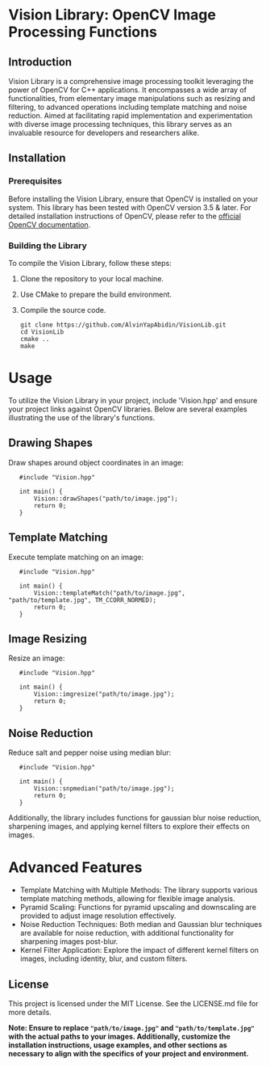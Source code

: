 # Vision Library: OpenCV Image Processing Functions

## Introduction

Vision Library is a comprehensive image processing toolkit leveraging the power of OpenCV for C++ applications. It encompasses a wide array of functionalities, from elementary image manipulations such as resizing and filtering, to advanced operations including template matching and noise reduction. Aimed at facilitating rapid implementation and experimentation with diverse image processing techniques, this library serves as an invaluable resource for developers and researchers alike.

## Installation

### Prerequisites

Before installing the Vision Library, ensure that OpenCV is installed on your system. This library has been tested with OpenCV version 3.5 & later. For detailed installation instructions of OpenCV, please refer to the [official OpenCV documentation](https://docs.opencv.org/master/).

### Building the Library

To compile the Vision Library, follow these steps:

1. Clone the repository to your local machine.
2. Use CMake to prepare the build environment.
3. Compile the source code.

       git clone https://github.com/AlvinYapAbidin/VisionLib.git
       cd VisionLib
       cmake ..
       make

# Usage

To utilize the Vision Library in your project, include 'Vision.hpp' and ensure your project links against OpenCV libraries. Below are several examples illustrating the use of the library's functions.

## Drawing Shapes
Draw shapes around object coordinates in an image:

       #include "Vision.hpp"

       int main() {
           Vision::drawShapes("path/to/image.jpg");
           return 0;
       }

## Template Matching
Execute template matching on an image:

       #include "Vision.hpp"

       int main() {
           Vision::templateMatch("path/to/image.jpg", "path/to/template.jpg", TM_CCORR_NORMED);
           return 0;
       }

## Image Resizing
Resize an image:

       #include "Vision.hpp"

       int main() {
           Vision::imgresize("path/to/image.jpg");
           return 0;
       }

## Noise Reduction
Reduce salt and pepper noise using median blur:

       #include "Vision.hpp"
       
       int main() {
           Vision::snpmedian("path/to/image.jpg");
           return 0;
       }

Additionally, the library includes functions for gaussian blur noise reduction, sharpening images, and applying kernel filters to explore their effects on images.

# Advanced Features
- Template Matching with Multiple Methods: The library supports various template matching methods, allowing for flexible image analysis.
- Pyramid Scaling: Functions for pyramid upscaling and downscaling are provided to adjust image resolution effectively.
- Noise Reduction Techniques: Both median and Gaussian blur techniques are available for noise reduction, with additional functionality for sharpening images post-blur.
- Kernel Filter Application: Explore the impact of different kernel filters on images, including identity, blur, and custom filters.

## License
This project is licensed under the MIT License. See the LICENSE.md file for more details.

**Note: Ensure to replace `"path/to/image.jpg"` and `"path/to/template.jpg"` with the actual paths to your images. Additionally, customize the installation instructions, usage examples, and other sections as necessary to align with the specifics of your project and environment.**
